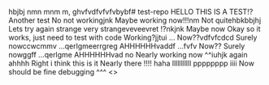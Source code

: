 hbjbj nmn mnm m, ghvfvdfvfvfvbybf# test-repo
HELLO THIS IS A TEST!?
Another test
No not workingjnk
Maybe working now!!!nm
Not quitehbkbbjhj
Lets try again
strange
very strangeveveevret
!?nkjnk
Maybe now
Okay so it works, just need to test with code
Working?jjtui
...
Now??vdfvfcdcd
Surely nowccwcmmv
...qerlgmeerrgreg
AHHHHHHvaddf
...fvfv
Now??
Surely nowggff
...qerlgme
AHHHHHHvad
no
Nearly working now
^^iuhjk
again
ahhhh
Right i think this is it
Nearly there
!!!!
haha
lllllllllll
pppppppp
iiii
Now should be fine
debugging
^^^
<>
